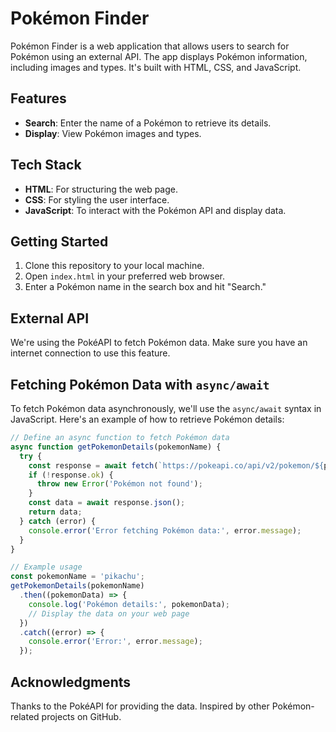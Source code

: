 # Pokémon Finder

Pokémon Finder is a web application that allows users to search for Pokémon using an external API. The app displays Pokémon information, including images and types. It's built with HTML, CSS, and JavaScript.

## Features

- **Search**: Enter the name of a Pokémon to retrieve its details.
- **Display**: View Pokémon images and types.

## Tech Stack

- **HTML**: For structuring the web page.
- **CSS**: For styling the user interface.
- **JavaScript**: To interact with the Pokémon API and display data.

## Getting Started

1. Clone this repository to your local machine.
2. Open `index.html` in your preferred web browser.
3. Enter a Pokémon name in the search box and hit "Search."

## External API

We're using the PokéAPI to fetch Pokémon data. Make sure you have an internet connection to use this feature.

## Fetching Pokémon Data with `async/await`

To fetch Pokémon data asynchronously, we'll use the `async/await` syntax in JavaScript. Here's an example of how to retrieve Pokémon details:

```javascript
// Define an async function to fetch Pokémon data
async function getPokemonDetails(pokemonName) {
  try {
    const response = await fetch(`https://pokeapi.co/api/v2/pokemon/${pokemonName}`);
    if (!response.ok) {
      throw new Error('Pokémon not found');
    }
    const data = await response.json();
    return data;
  } catch (error) {
    console.error('Error fetching Pokémon data:', error.message);
  }
}

// Example usage
const pokemonName = 'pikachu';
getPokemonDetails(pokemonName)
  .then((pokemonData) => {
    console.log('Pokémon details:', pokemonData);
    // Display the data on your web page
  })
  .catch((error) => {
    console.error('Error:', error.message);
  });
```


## Acknowledgments
Thanks to the PokéAPI for providing the data.
Inspired by other Pokémon-related projects on GitHub.
